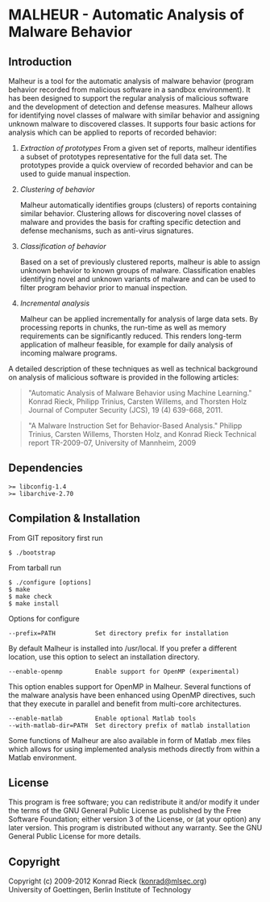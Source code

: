 
MALHEUR - Automatic Analysis of Malware Behavior
==
 
Introduction 
--

Malheur is a tool for the automatic analysis of malware behavior (program
behavior recorded from malicious software in a sandbox environment).  It
has been designed to support the regular analysis of malicious software and
the development of detection and defense measures.  Malheur allows for
identifying novel classes of malware with similar behavior and assigning
unknown malware to discovered classes.  It supports four basic actions for
analysis which can be applied to reports of recorded behavior:

1. *Extraction of prototypes* 
    From a given set of reports, malheur identifies a subset of
    prototypes representative for the full data set. The prototypes
    provide a quick overview of recorded behavior and can be used to
    guide manual inspection.

2. *Clustering of behavior* 

    Malheur automatically identifies groups (clusters) of reports
    containing similar behavior. Clustering allows for discovering novel
    classes of malware and provides the basis for crafting specific
    detection and defense mechanisms, such as anti-virus signatures.

3. *Classification of behavior* 

    Based on a set of previously clustered reports, malheur is able to
    assign unknown behavior to known groups of malware. Classification
    enables identifying novel and unknown variants of malware and can be
    used to filter program behavior prior to manual inspection.

4. *Incremental analysis* 

    Malheur can be applied incrementally for analysis of large data
    sets. By processing reports in chunks, the run-time as well as
    memory requirements can be significantly reduced. This renders
    long-term application of malheur feasible, for example for daily
    analysis of incoming malware programs.

A detailed description of these techniques as well as technical
background on analysis of malicious software is provided in the
following articles:

  > "Automatic Analysis of Malware Behavior using Machine Learning."
  Konrad Rieck, Philipp Trinius, Carsten Willems, and Thorsten Holz
  Journal of Computer Security (JCS), 19 (4) 639-668, 2011.

  > "A Malware Instruction Set for Behavior-Based Analysis."
  Philipp Trinius, Carsten Willems, Thorsten Holz, and Konrad Rieck 
  Technical report TR-2009-07, University of Mannheim, 2009

Dependencies
--
    >= libconfig-1.4
    >= libarchive-2.70

Compilation & Installation
--

From GIT repository first run

    $ ./bootstrap

From tarball run

    $ ./configure [options]
    $ make
    $ make check
    $ make install

Options for configure

    --prefix=PATH           Set directory prefix for installation

By default Malheur is installed into /usr/local. If you prefer
a different location, use this option to select an installation
directory.

    --enable-openmp         Enable support for OpenMP (experimental)
    
This option enables support for OpenMP in Malheur. Several
functions of the malware analysis have been enhanced using
OpenMP directives, such that they execute in parallel and
benefit from multi-core architectures.

    --enable-matlab         Enable optional Matlab tools
    --with-matlab-dir=PATH  Set directory prefix of matlab installation

Some functions of Malheur are also available in form of Matlab
.mex files which allows for using implemented analysis
methods directly from within a Matlab environment.

License
--

This program is free software; you can redistribute it and/or modify
it under the terms of the GNU General Public License as published by
the Free Software Foundation; either version 3 of the License, or
(at your option) any later version.  This program is distributed
without any warranty. See the GNU General Public License for more
details.

Copyright
--

Copyright (c) 2009-2012 Konrad Rieck (konrad@mlsec.org)   
University of Goettingen, Berlin Institute of Technology
